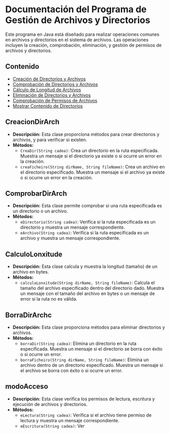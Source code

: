# Documentación del Programa de Gestión de Archivos y Directorios

Este programa en Java está diseñado para realizar operaciones comunes en archivos y directorios en el sistema de archivos. Las operaciones incluyen la creación, comprobación, eliminación, y gestión de permisos de archivos y directorios.

## Contenido

- [Creación de Directorios y Archivos](#creacion-dirarch)
- [Comprobación de Directorios y Archivos](#comprobar-dirarch)
- [Cálculo de Longitud de Archivos](#calculo-lonxitude)
- [Eliminación de Directorios y Archivos](#borra-dirarchc)
- [Comprobación de Permisos de Archivos](#modoacceso)
- [Mostrar Contenido de Directorios](#mostrar-contido)

## CreacionDirArch

- **Descripción:** Esta clase proporciona métodos para crear directorios y archivos, y para verificar si existen.
- **Métodos:**
    - `CreaDir(String cadea)`: Crea un directorio en la ruta especificada. Muestra un mensaje si el directorio ya existe o si ocurre un error en la creación.
    - `creaFicheiro(String dirName, String fileName)`: Crea un archivo en el directorio especificado. Muestra un mensaje si el archivo ya existe o si ocurre un error en la creación.

## ComprobarDirArch

- **Descripción:** Esta clase permite comprobar si una ruta especificada es un directorio o un archivo.
- **Métodos:**
    - `eDirectorio(String cadea)`: Verifica si la ruta especificada es un directorio y muestra un mensaje correspondiente.
    - `eArchivo(String cadea)`: Verifica si la ruta especificada es un archivo y muestra un mensaje correspondiente.

## CalculoLonxitude

- **Descripción:** Esta clase calcula y muestra la longitud (tamaño) de un archivo en bytes.
- **Métodos:**
    - `calculaLonxitude(String dirName, String fileName)`: Calcula el tamaño del archivo especificado dentro del directorio dado. Muestra un mensaje con el tamaño del archivo en bytes o un mensaje de error si la ruta no es válida.

## BorraDirArchc

- **Descripción:** Esta clase proporciona métodos para eliminar directorios y archivos.
- **Métodos:**
    - `borraDir(String cadea)`: Elimina un directorio en la ruta especificada. Muestra un mensaje si el directorio se borra con éxito o si ocurre un error.
    - `borraFicheiro(String dirName, String fileName)`: Elimina un archivo dentro de un directorio especificado. Muestra un mensaje si el archivo se borra con éxito o si ocurre un error.

## modoAcceso

- **Descripción:** Esta clase verifica los permisos de lectura, escritura y ejecución de archivos y directorios.
- **Métodos:**
    - `eLectura(String cadea)`: Verifica si el archivo tiene permiso de lectura y muestra un mensaje correspondiente.
    - `eEscritura(String cadea)`: Ver
